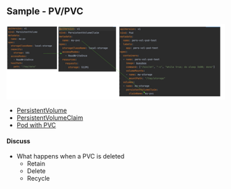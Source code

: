 ## Sample - PV/PVC


![](.pvc-sample_images/b8c1c902.png)

- [PersistentVolume](pers-vol-test.yml)
- [PersistentVolumeClaim](pers-vol-claim-test.yml)
- [Pod with PVC](pers-vol-pod-test.yml)


#### Discuss
- What happens when a PVC is deleted
    - Retain
    - Delete
    - Recycle
